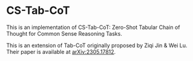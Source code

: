# CS-Tab-CoT

This is an implementation of CS-Tab-CoT: Zero-Shot Tabular Chain of Thought for Common Sense Reasoning Tasks.

This is an extension of Tab-CoT originally proposed by Ziqi Jin & Wei Lu. Their paper is available at [arXiv:2305.17812](https://arxiv.org/abs/2305.17812).
